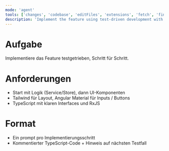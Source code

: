 ```yaml
---
mode: 'agent'
tools: ['changes', 'codebase', 'editFiles', 'extensions', 'fetch', 'findTestFiles', 'githubRepo', 'new', 'openSimpleBrowser', 'problems', 'runCommands', 'runNotebooks', 'runTasks', 'search', 'searchResults', 'terminalLastCommand', 'terminalSelection', 'testFailure', 'usages', 'vscodeAPI']
description: 'Implement the feature using test-driven development with a focus on services, store logic, and Angular Material UI components'
---
```


# Aufgabe
Implementiere das Feature testgetrieben, Schritt für Schritt.

# Anforderungen
- Start mit Logik (Service/Store), dann UI-Komponenten  
- Tailwind für Layout, Angular Material für Inputs / Buttons  
- TypeScript mit klaren Interfaces und RxJS

# Format
- Ein prompt pro Implementierungsschritt  
- Kommentierter TypeScript-Code + Hinweis auf nächsten Testfall